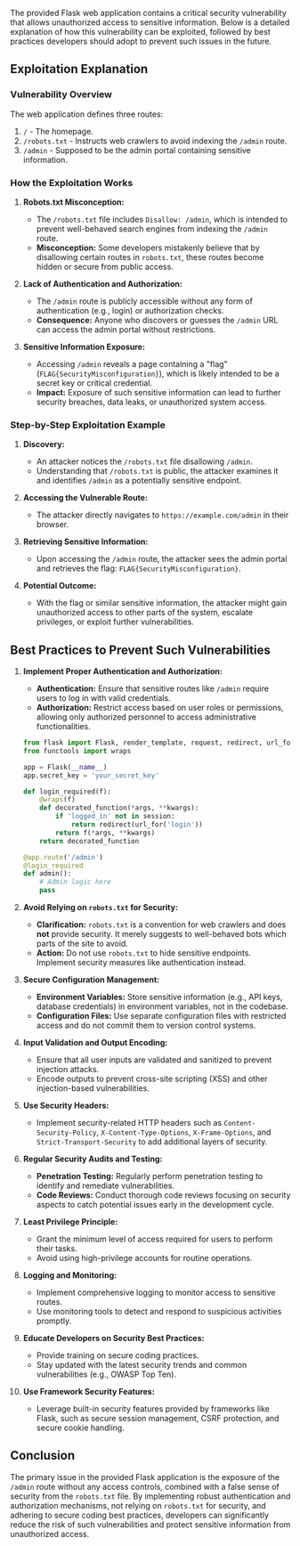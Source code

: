 The provided Flask web application contains a critical security vulnerability that allows unauthorized access to sensitive information. Below is a detailed explanation of how this vulnerability can be exploited, followed by best practices developers should adopt to prevent such issues in the future.

## **Exploitation Explanation**

### **Vulnerability Overview**
The web application defines three routes:
1. `/` - The homepage.
2. `/robots.txt` - Instructs web crawlers to avoid indexing the `/admin` route.
3. `/admin` - Supposed to be the admin portal containing sensitive information.

### **How the Exploitation Works**
1. **Robots.txt Misconception:**
   - The `/robots.txt` file includes `Disallow: /admin`, which is intended to prevent well-behaved search engines from indexing the `/admin` route.
   - **Misconception:** Some developers mistakenly believe that by disallowing certain routes in `robots.txt`, these routes become hidden or secure from public access.

2. **Lack of Authentication and Authorization:**
   - The `/admin` route is publicly accessible without any form of authentication (e.g., login) or authorization checks.
   - **Consequence:** Anyone who discovers or guesses the `/admin` URL can access the admin portal without restrictions.

3. **Sensitive Information Exposure:**
   - Accessing `/admin` reveals a page containing a "flag" (`FLAG{SecurityMisconfiguration}`), which is likely intended to be a secret key or critical credential.
   - **Impact:** Exposure of such sensitive information can lead to further security breaches, data leaks, or unauthorized system access.

### **Step-by-Step Exploitation Example**
1. **Discovery:**
   - An attacker notices the `/robots.txt` file disallowing `/admin`.
   - Understanding that `/robots.txt` is public, the attacker examines it and identifies `/admin` as a potentially sensitive endpoint.

2. **Accessing the Vulnerable Route:**
   - The attacker directly navigates to `https://example.com/admin` in their browser.

3. **Retrieving Sensitive Information:**
   - Upon accessing the `/admin` route, the attacker sees the admin portal and retrieves the flag: `FLAG{SecurityMisconfiguration}`.

4. **Potential Outcome:**
   - With the flag or similar sensitive information, the attacker might gain unauthorized access to other parts of the system, escalate privileges, or exploit further vulnerabilities.

## **Best Practices to Prevent Such Vulnerabilities**

1. **Implement Proper Authentication and Authorization:**
   - **Authentication:** Ensure that sensitive routes like `/admin` require users to log in with valid credentials.
   - **Authorization:** Restrict access based on user roles or permissions, allowing only authorized personnel to access administrative functionalities.

   ```python
   from flask import Flask, render_template, request, redirect, url_for, session
   from functools import wraps

   app = Flask(__name__)
   app.secret_key = 'your_secret_key'

   def login_required(f):
       @wraps(f)
       def decorated_function(*args, **kwargs):
           if 'logged_in' not in session:
               return redirect(url_for('login'))
           return f(*args, **kwargs)
       return decorated_function

   @app.route('/admin')
   @login_required
   def admin():
       # Admin logic here
       pass
   ```

2. **Avoid Relying on `robots.txt` for Security:**
   - **Clarification:** `robots.txt` is a convention for web crawlers and does **not** provide security. It merely suggests to well-behaved bots which parts of the site to avoid.
   - **Action:** Do not use `robots.txt` to hide sensitive endpoints. Implement security measures like authentication instead.

3. **Secure Configuration Management:**
   - **Environment Variables:** Store sensitive information (e.g., API keys, database credentials) in environment variables, not in the codebase.
   - **Configuration Files:** Use separate configuration files with restricted access and do not commit them to version control systems.

4. **Input Validation and Output Encoding:**
   - Ensure that all user inputs are validated and sanitized to prevent injection attacks.
   - Encode outputs to prevent cross-site scripting (XSS) and other injection-based vulnerabilities.

5. **Use Security Headers:**
   - Implement security-related HTTP headers such as `Content-Security-Policy`, `X-Content-Type-Options`, `X-Frame-Options`, and `Strict-Transport-Security` to add additional layers of security.

6. **Regular Security Audits and Testing:**
   - **Penetration Testing:** Regularly perform penetration testing to identify and remediate vulnerabilities.
   - **Code Reviews:** Conduct thorough code reviews focusing on security aspects to catch potential issues early in the development cycle.

7. **Least Privilege Principle:**
   - Grant the minimum level of access required for users to perform their tasks.
   - Avoid using high-privilege accounts for routine operations.

8. **Logging and Monitoring:**
   - Implement comprehensive logging to monitor access to sensitive routes.
   - Use monitoring tools to detect and respond to suspicious activities promptly.

9. **Educate Developers on Security Best Practices:**
   - Provide training on secure coding practices.
   - Stay updated with the latest security trends and common vulnerabilities (e.g., OWASP Top Ten).

10. **Use Framework Security Features:**
    - Leverage built-in security features provided by frameworks like Flask, such as secure session management, CSRF protection, and secure cookie handling.

## **Conclusion**

The primary issue in the provided Flask application is the exposure of the `/admin` route without any access controls, combined with a false sense of security from the `robots.txt` file. By implementing robust authentication and authorization mechanisms, not relying on `robots.txt` for security, and adhering to secure coding best practices, developers can significantly reduce the risk of such vulnerabilities and protect sensitive information from unauthorized access.